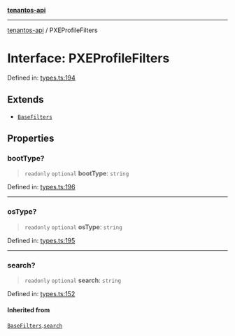 [**tenantos-api**](../README.md)

***

[tenantos-api](../globals.md) / PXEProfileFilters

# Interface: PXEProfileFilters

Defined in: [types.ts:194](https://github.com/shadmanZero/tenantos-api/blob/fe61944d7cb3ee6cc3061a8309e45287291cb501/src/types.ts#L194)

## Extends

- [`BaseFilters`](BaseFilters.md)

## Properties

### bootType?

> `readonly` `optional` **bootType**: `string`

Defined in: [types.ts:196](https://github.com/shadmanZero/tenantos-api/blob/fe61944d7cb3ee6cc3061a8309e45287291cb501/src/types.ts#L196)

***

### osType?

> `readonly` `optional` **osType**: `string`

Defined in: [types.ts:195](https://github.com/shadmanZero/tenantos-api/blob/fe61944d7cb3ee6cc3061a8309e45287291cb501/src/types.ts#L195)

***

### search?

> `readonly` `optional` **search**: `string`

Defined in: [types.ts:152](https://github.com/shadmanZero/tenantos-api/blob/fe61944d7cb3ee6cc3061a8309e45287291cb501/src/types.ts#L152)

#### Inherited from

[`BaseFilters`](BaseFilters.md).[`search`](BaseFilters.md#search)
